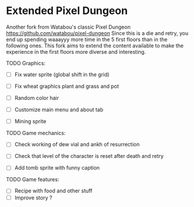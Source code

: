Extended Pixel Dungeon
=============

Another fork from Watabou's classic Pixel Dungeon https://github.com/watabou/pixel-dungeon
Since this is a die and retry, you end up spending waaayyy more time in the 5 first floors than in the following ones.
This fork aims to extend the content available to make the experience in the first floors more diverse and interesting.


TODO Graphics:
- [ ] Fix water sprite (global shift in the grid)
- [ ] Fix wheat graphics plant and grass and pot
- [ ] Random color hair
- [ ] Customize main menu and about tab
- [ ] Mining sprite


TODO Game mechanics:
- [ ] Check working of dew vial and ankh of resurrection
- [ ] Check that level of the character is reset after death and retry
- [ ] Add tomb sprite with funny caption


TODO Game features:
- [ ] Recipe with food and other stuff
- [ ] Improve story ?